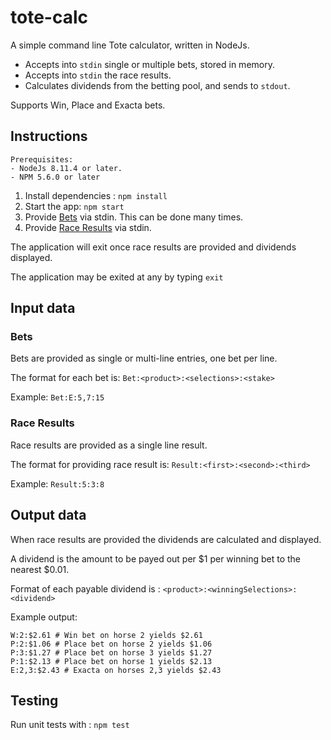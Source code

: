 # tote-calc

A simple command line Tote calculator, written in NodeJs.

* Accepts into `stdin` single or multiple bets, stored in memory.
* Accepts into `stdin` the race results.
* Calculates dividends from the betting pool, and sends to `stdout`.
 
Supports Win, Place and Exacta bets.

## Instructions

    Prerequisites:
    - NodeJs 8.11.4 or later.
    - NPM 5.6.0 or later

1. Install dependencies : `npm install`
2. Start the app: `npm start`
3. Provide [Bets](#Bets) via stdin.  This can be done many times.
4. Provide [Race Results](#Race-results) via stdin.

The application will exit once race results are provided and dividends displayed.

The application may be exited at any by typing `exit`

## Input data

### Bets

Bets are provided as single or multi-line entries, one bet per line.

The format for each bet is: `Bet:<product>:<selections>:<stake>`

Example:  `Bet:E:5,7:15`

### Race Results

Race results are provided as a single line result.

The format for providing race result is: `Result:<first>:<second>:<third>`

Example: `Result:5:3:8`

## Output data

When race results are provided the dividends are calculated and displayed.

A dividend is the amount to be payed out per $1 per winning bet to the nearest $0.01.

Format of each payable dividend is : `<product>:<winningSelections>:<dividend>`

Example output:

    W:2:$2.61 # Win bet on horse 2 yields $2.61
    P:2:$1.06 # Place bet on horse 2 yields $1.06
    P:3:$1.27 # Place bet on horse 3 yields $1.27
    P:1:$2.13 # Place bet on horse 1 yields $2.13
    E:2,3:$2.43 # Exacta on horses 2,3 yields $2.43

## Testing

Run unit tests with :  `npm test`
